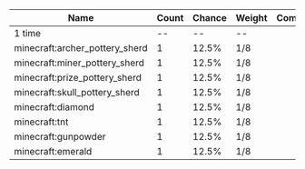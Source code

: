 | Name                           | Count | Chance | Weight | Comment |
| ------------------------------ | ----- | ------ | ------ | ------- |
| 1 time                         |    -- |     -- |     -- |         |
| minecraft:archer_pottery_sherd |     1 |  12.5% |    1/8 |         |
| minecraft:miner_pottery_sherd  |     1 |  12.5% |    1/8 |         |
| minecraft:prize_pottery_sherd  |     1 |  12.5% |    1/8 |         |
| minecraft:skull_pottery_sherd  |     1 |  12.5% |    1/8 |         |
| minecraft:diamond              |     1 |  12.5% |    1/8 |         |
| minecraft:tnt                  |     1 |  12.5% |    1/8 |         |
| minecraft:gunpowder            |     1 |  12.5% |    1/8 |         |
| minecraft:emerald              |     1 |  12.5% |    1/8 |         |
